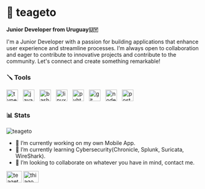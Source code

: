# 🧿 teageto

**Junior Developer from Uruguay🇺🇾**

I'm a Junior Developer with a passion for building applications that enhance user experience and streamline processes. I’m always open to collaboration and eager to contribute to innovative projects and contribute to the community. Let's connect and create something remarkable!


### 🪛 Tools
<img align="left" alt="typescript" width="30" style="padding-right:10px;" src="https://cdn.jsdelivr.net/gh/devicons/devicon@latest/icons/typescript/typescript-original.svg"/>
<img align="left" alt="javascript" width="30" style="padding-right:10px;" src="https://cdn.jsdelivr.net/gh/devicons/devicon@latest/icons/javascript/javascript-original.svg"/>
<img align="left" alt="bash" width="30" style="padding-right:10px;" src="https://cdn.jsdelivr.net/gh/devicons/devicon@latest/icons/bash/bash-original.svg"/>
<img align="left" alt="linux" width="30" style="padding-right:10px;" src="https://cdn.jsdelivr.net/gh/devicons/devicon@latest/icons/linux/linux-original.svg"/>
<img align="left" alt="pyhton" width="30" style="padding-right:10px;" src="https://cdn.jsdelivr.net/gh/devicons/devicon@latest/icons/python/python-original.svg"/>
<img align="left" alt="git" width="30" style="padding-right:10px;" src="https://cdn.jsdelivr.net/gh/devicons/devicon@latest/icons/git/git-original.svg"/>
<img align="left" alt="nodejs" width="30" style="padding-right:10px;" src="https://cdn.jsdelivr.net/gh/devicons/devicon@latest/icons/nodejs/nodejs-original.svg"/>
<img align="left" alt="postgresql" width="30" style="padding-right:10px;" src="https://cdn.jsdelivr.net/gh/devicons/devicon@latest/icons/postgresql/postgresql-original.svg"/>
<br />

#

### 📊 Stats

<img align="center" src="https://github-readme-stats.vercel.app/api?username=teageto&show_icons=true&theme=gruvbox&locale=en" alt="teageto" />



- 🔭 I’m currently working on my own Mobile App.
- 🌱 I’m currently learning Cybersecurity(Chronicle, Splunk, Suricata, WireShark).
- 👯 I’m looking to collaborate on whatever you have in mind, contact me.
  
<p align="left">
<a href="https://twitter.com/teagetoh" target="blank"><img align="center" src="https://raw.githubusercontent.com/rahuldkjain/github-profile-readme-generator/master/src/images/icons/Social/twitter.svg" alt="teagetoh" height="30" width="40" /></a>
<a href="https://linkedin.com/in/thiagomena" target="blank"><img align="center" src="https://raw.githubusercontent.com/rahuldkjain/github-profile-readme-generator/master/src/images/icons/Social/linked-in-alt.svg" alt="thiagomena" height="30" width="40" /></a>
</p>
